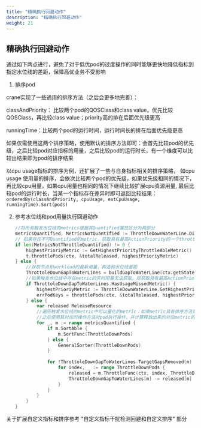 ```yaml
---
title: "精确执行回避动作"
description: "精确执行回避动作"
weight: 21
---
```


## 精确执行回避动作
通过如下两点进行，避免了对于低优pod的过度操作的同时能够更快地降低指标到指定水位线的差距，保障高优业务不受影响
1. 排序pod


crane实现了一些通用的排序方法（之后会更多地完善）：

classAndPriority： 比较两个pod的QOSClass和class value，优先比较QOSClass，再比较class value；priority高的排在后面优先级更高

runningTime：比较两个pod的运行时间，运行时间长的排在后面优先级更高

如果仅需使用这两个排序策略，使用默认的排序方法即可：会首先比较pod的优先级，之后比较pod对应指标的用量，之后比较pod的运行时长，有一个维度可以比较出结果即为pod的排序结果

以cpu usage指标的排序为例，还扩展了一些与自身指标相关的排序策略， 如cpu usage 使用量的排序，会依次比较两个pod的优先级，如果优先级相同的情况下，再比较cpu用量，如果cpu用量也相同的情况下继续比较扩展cpu资源用量, 最后比较pod的运行时长，当某一个指标存在差异时即可返回比较结果：`orderedBy(classAndPriority, cpuUsage, extCpuUsage, runningTime).Sort(pods)`


2. 参考水位线和pod用量执行回避动作
   ```go
   //将所有触发水位线的metrics根据其Quantified属性区分为两部分
   metricsQuantified, MetricsNotQuantified := ThrottleDownWaterLine.DivideMetricsByQuantified()
   // 如果存在不可Quantified的metric，获取具有最高ActionPriority的一个throttleAble的metric对所选择的所有pod进行操作
   if len(MetricsNotThrottleQuantified) != 0 {
       highestPrioriyMetric := GetHighestPriorityThrottleAbleMetric()
       t.throttlePods(ctx, &totalReleased, highestPrioriyMetric)
   } else {
       //获取节点和workload的最新用量，构造和水位线差距
       ThrottoleDownGapToWaterLines = buildGapToWaterLine(ctx.getStateFunc())
       //如果触发水位线中存在metric的实时用量无法获取，则获取具有最高ActionPriority的一个throttleAble的metric对所选择的所有pod进行压制操作
       if ThrottoleDownGapToWaterLines.HasUsageMissedMetric() {
           highestPrioriyMetric := ThrottleDownWaterLine.GetHighestPriorityThrottleAbleMetric()
           errPodKeys = throttlePods(ctx, &totalReleased, highestPrioriyMetric)
       } else {
           var released ReleaseResource
           //遍历触发水位线的metric中可以量化的metric：如果metric具有排序方法则直接使用其SortFunc对pod进行排序，否则使用GeneralSorter排序；
           //之后使用其对应的操作方法对pod执行操作，并计算释放出来的对应metric的资源量，直到对应metric到水位线的差距已不存在
           for _, m := range metricsQuantified {
               if m.SortAble {
                   m.SortFunc(ThrottleDownPods)
               } else {
                   GeneralSorter(ThrottleDownPods)
               }
       
               for !ThrottoleDownGapToWaterLines.TargetGapsRemoved(m) {
                   for index, _ := range ThrottleDownPods {
                       released = m.ThrottleFunc(ctx, index, ThrottleDownPods, &totalReleased)
                       ThrottoleDownGapToWaterLines[m] -= released[m]
                   }
               }
           }
       }
   }
   ```
关于扩展自定义指标和排序参考 "自定义指标干扰检测回避和自定义排序" 部分